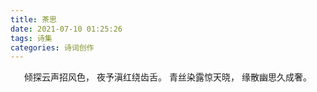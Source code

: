 ```yaml
---
title: 茶思
date: 2021-07-10 01:25:26
tags: 诗集
categories: 诗词创作
---
```

<center>

倾探云声招风色，
夜予滇红绕齿舌。
青丝染露惊天晓，
缘散幽思久成奢。

</center>

